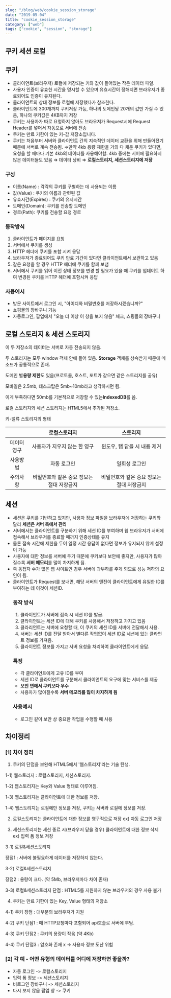 ```yaml
---
slug: "/blog/web/cookie_session_storage"
date: "2019-05-04"
title: "cookie_session_storage"
category: ["web"]
tags: ["cookie", "session", "storage"]
---
```


## 쿠키 세션 로컬

## 쿠키

- 클라이언트(브라우저) 로컬에 저장되는 키와 값이 들어있는 작은 데이터 파일.
- 사용자 인증이 유효한 시간을 명시할 수 있으며 유효시간이 정해지면 브라우저가 종료되어도 인증이 유지된다.
- 클라이언트의 상태 정보를 로컬에 저장했다가 참조한다.
- 클라이언트에 300개까지 쿠키저장 가능, 하나의 도메인당 20개의 값만 가질 수 있음, 하나의 쿠키값은 4KB까지 저장
- 쿠키는 사용자가 따로 요청하지 않아도 브라우저가 Request시에 Request Header를 넣어서 자동으로 서버에 전송
- 쿠키는 만료 기한이 있는 키-값 저장소입니다.
- 쿠키는 처음부터 서버와 클라이언트 간의 지속적인 데이터 교환을 위해 만들어졌기 때문에 서버로 계속 전송됨. ⇒만약 4kb 용량 제한을 거의 다 채운 쿠키가 있다면, 요청을 할 때마다 기본 4kb의 데이터를 사용해야함. 4kb 중에는 서버에 필요하지 않은 데이터들도 있음 ⇒ 데이터 낭비 ⇒ **로컬스토리지, 세션스토리지에 저장**

### 구성

- 이름(Name) : 각각의 쿠키를 구별하는 데 사용되는 이름
- 값(Value) : 쿠키의 이름과 관련된 값
- 유효시간(Expires) : 쿠키의 유지시간
- 도메인(Domain): 쿠키를 전송할 도메인
- 경로(Path): 쿠키를 전송할 요청 경로

### 동작방식

1. 클라이언트가 페이지를 요청
2. 서버에서 쿠키를 생성
3. HTTP 헤더에 쿠키를 포함 시켜 응답
4. 브라우저가 종료되어도 쿠키 만료 기간이 있다면 클라이언트에서 보관하고 있음
5. 같은 요청을 할 경우 HTTP 헤더에 쿠키를 함께 보냄
6. 서버에서 쿠키를 읽어 이전 상태 정보를 변경 할 필요가 있을 때 쿠키를 업데이트 하여 변경된 쿠키를 HTTP 헤더에 포함시켜 응답

### 사용예시

- 방문 사이트에서 로그인 시, "아이디와 비밀번호를 저장하시겠습니까?"
- 쇼핑몰의 장바구니 기능
- 자동로그인, 팝업에서 "오늘 더 이상 이 창을 보지 않음" 체크, 쇼핑몰의 장바구니

## 로컬 스토리지 & 세션 스토리지

이 두 저장소의 데이터는 서버로 자동 전송되지 않음.

두 스토리지는 모두 window 객체 안에 들어 있음. **Storage**
객체를 상속받기 때문에 메소드가 공통적으로 존재.

도메인 별**용량 제한**도 있음(프로토콜, 호스트, 포트가 같으면 같은 스토리지를 공유)

모바일은 2.5mb, 데스크탑은 5mb~10mb라고 생각하시면 됨.

이게 부족하다면 50mb를 기본적으로 저장할 수 있는**IndexedDB**를 씀.

로컬 스토리지와 세션 스토리지는 HTML5에서 추가된 저장소.

키-밸류 스토리지의 형태

|             |               로컬스토리지                |                 스토리지                  |
| :---------: | :---------------------------------------: | :---------------------------------------: |
| 데이터 영구 |       사용자가 지우지 않는 한 영구        |       윈도우, 탭 닫을 시 내용 제거        |
|  사용방법   |                자동 로그인                |               일회성 로그인               |
|  주의사항   | 비밀번호와 같은 중요 정보는 절대 저장금지 | 비밀번호와 같은 중요 정보는 절대 저장금지 |

## 세션

- 세션은 쿠키를 기반하고 있지만, 사용자 정보 파일을 브라우저에 저장하는 쿠키와 달리 **세션은 서버 측에서 관리**
- 서버에서는 클라이언트를 구분하기 위해 세션 ID를 부여하며 웹 브라우저가 서버에 접속해서 브라우저를 종료할 때까지 인증상태를 유지
- 물론 접속 시간에 제한을 두어 일정 시간 응답이 없다면 정보가 유지되지 않게 설정이 가능
- 사용자에 대한 정보를 서버에 두기 때문에 쿠키보다 보안에 좋지만, 사용자가 많아질수록 **서버 메모리**를 많이 차지하게 됨.
- 즉 동접자 수가 많은 웹 사이트인 경우 서버에 과부하를 주게 되므로 성능 저하의 요인이 됨.
- 클라이언트가 Request를 보내면, 해당 서버의 엔진이 클라이언트에게 유일한 ID를 부여하는 데 이것이 세션ID.
  ### 동작 방식
  1. 클라이언트가 서버에 접속 시 세션 ID를 발급.
  2. 클라이언트는 세션 ID에 대해 쿠키를 사용해서 저장하고 가지고 있음
  3. 클라리언트는 서버에 요청할 때, 이 쿠키의 세션 ID를 서버에 전달해서 사용.
  4. 서버는 세션 ID를 전달 받아서 별다른 작업없이 세션 ID로 세션에 있는 클라언트 정보를 가져옴.
  5. 클라이언트 정보를 가지고 서버 요청을 처리하여 클라이언트에게 응답.
  ### 특징
  - 각 클라이언트에게 고유 ID를 부여
  - 세션 ID로 클라이언트를 구분해서 클라이언트의 요구에 맞는 서비스를 제공
  - **보안 면에서 쿠키보다 우수**
  - 사용자가 많아질수록 **서버 메모리를 많이 차지하게 됨**
  ### 사용예시
  - 로그인 같이 보안 상 중요한 작업을 수행할 때 사용

## 차이정리

### [1] 차이 정리

1. 쿠키의 단점을 보완해 HTML5에서 '웹스토리지'라는 기술 탄생.

1-1) 웹스토리지 : 로컬스토리지, 세션스토리지.

1-2) 웹스토리지는 Key와 Value 형태로 이루어짐.

1-3) 웹스토리지는 클라이언트에 대한 정보를 저장.

1-4) 웹스토리지는 로컬에만 정보를 저장, 쿠키는 서버와 로컬에 정보를 저장.

2. 로컬스토리지는 클라이언트에 대한 정보를 영구적으로 저장 ex) 자동 로그인 저장

3. 세션스토리지는 세션 종료 시(브라우저 닫을 경우) 클라이언트에 대한 정보 삭제 ex) 입력 폼 정보 저장

3-1) 로컬&세션스토리지

장점1 : 서버에 불필요하게 데이터를 저장하지 않는다.

3-2) 로컬&세션스토리지

장점2 : 용량이 크다. (약 5Mb, 브라우저마다 차이 존재)

3-3) 로컬&세션스토리지 단점 : HTML5를 지원하지 않는 브라우저의 경우 사용 불가

4. 쿠키는 만료 기한이 있는 Key, Value 형태의 저장소

4-1) 쿠키 장점 : 대부분의 브라우저가 지원

4-2) 쿠키 단점1 : 매 HTTP요청마다 포함되어 api호출로 서버에 부담.

4-3) 쿠키 단점2 : 쿠키의 용량이 작음 (약 4Kb)

4-4) 쿠키 단점3 : 암호화 존재 x -> 사용자 정보 도난 위험

### [2] 각 예 - 어떤 유형의 데이터를 어디에 저장하면 좋을까?

- 자동 로그인 -> 로컬스토리지
- 입력 폼 정보 -> 세션스토리지
- 비로그인 장바구니 -> 세션스토리지
- 다시 보지 않음 팝업 창 -> 쿠키
